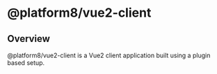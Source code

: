 # @platform8/vue2-client

## Overview
@platform8/vue2-client is a Vue2 client application built using a plugin based setup.
